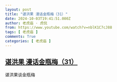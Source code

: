 ```yaml
---
layout: post
title: "谌洪果 漫话金瓶梅（31）"
date: 2024-10-03T19:41:51.000Z
author: 老虎庙 · 虎侃
from: https://www.youtube.com/watch?v=nblK1C7cJ88
tags: [ 老虎庙 ]
comments: True
categories: [ 老虎庙 ]
---
```

<!--1727984511000-->
[谌洪果 漫话金瓶梅（31）](https://www.youtube.com/watch?v=nblK1C7cJ88)
------

<div>
谌洪果谈金瓶梅
</div>
